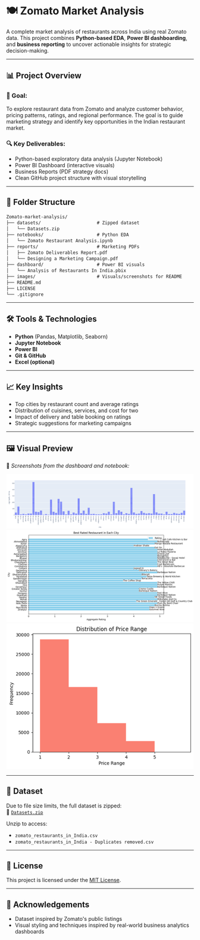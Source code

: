 # 🍽️ Zomato Market Analysis

A complete market analysis of restaurants across India using real Zomato data. This project combines **Python-based EDA**, **Power BI dashboarding**, and **business reporting** to uncover actionable insights for strategic decision-making.

---

## 📊 Project Overview

### 🎯 Goal:
To explore restaurant data from Zomato and analyze customer behavior, pricing patterns, ratings, and regional performance. The goal is to guide marketing strategy and identify key opportunities in the Indian restaurant market.

### 🔍 Key Deliverables:
- Python-based exploratory data analysis (Jupyter Notebook)
- Power BI Dashboard (interactive visuals)
- Business Reports (PDF strategy docs)
- Clean GitHub project structure with visual storytelling

---

## 🧱 Folder Structure

```
Zomato-market-analysis/
├── datasets/                     # Zipped dataset
│   └── Datasets.zip
├── notebooks/                    # Python EDA
│   └── Zomato Restaurant Analysis.ipynb
├── reports/                      # Marketing PDFs
│   ├── Zomato Deliverables Report.pdf
│   └── Designing a Marketing Campaign.pdf
├── dashboard/                    # Power BI visuals
│   └── Analysis of Restaurants In India.pbix
├── images/                       # Visuals/screenshots for README
├── README.md
├── LICENSE
└── .gitignore
```

---

## 🛠️ Tools & Technologies

- **Python** (Pandas, Matplotlib, Seaborn)
- **Jupyter Notebook**
- **Power BI**
- **Git & GitHub**
- **Excel (optional)**

---

## 📈 Key Insights

- Top cities by restaurant count and average ratings
- Distribution of cuisines, services, and cost for two
- Impact of delivery and table booking on ratings
- Strategic suggestions for marketing campaigns

---

## 🖼️ Visual Preview

📌 *Screenshots from the dashboard and notebook:*

![Rating Distribution](images/ratings.png)  
![Top Cities](images/best_by_city.png)  
![Price vs Ratings](images/pr.png)

---

## 🔽 Dataset

Due to file size limits, the full dataset is zipped:  
📁 [`Datasets.zip`](datasets/Datasets.zip)

Unzip to access:  
- `zomato_restaurants_in_India.csv`  
- `zomato_restaurants_in_India - Duplicates removed.csv`

---

## 📄 License

This project is licensed under the [MIT License](LICENSE).

---

## 🤝 Acknowledgements

- Dataset inspired by Zomato's public listings
- Visual styling and techniques inspired by real-world business analytics dashboards
